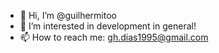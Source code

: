 - 👋 Hi, I’m @guilhermitoo
- 👀 I’m interested in development in general!
- 📫 How to reach me: gh.dias1995@gmail.com

<!---
guilhermitoo/guilhermitoo is a ✨ special ✨ repository because its `README.md` (this file) appears on your GitHub profile.
You can click the Preview link to take a look at your changes.
--->
